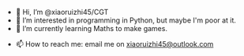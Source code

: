 

- 👋 Hi, I’m @xiaoruizhi45/CGT
- 👀 I’m interested in programming in Python, but maybe I'm poor at it.
- 🌱 I’m currently learning Maths to make games.
<!-- - 💞️ I’m looking to collaborate on ... -->
- 📫 How to reach me: email me on xiaoruizhi45@outlook.com

<!---
heyichenethon/heyichenethon is a ✨ special ✨ repository because its `README.md` (this file) appears on your GitHub profile.
You can click the Preview link to take a look at your changes.
--->
